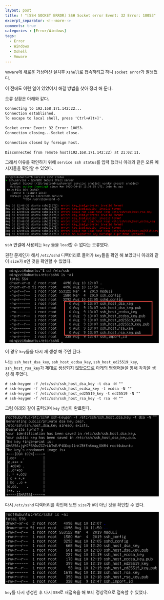 ```yaml
---
layout: post
title: ! "[SSH SOCKET ERROR] SSH Socket error Event: 32 Error: 10053"
excerpt_separator: <!--more-->
comments: true
categories : [Error/Windows]
tags:
  - Error
  - Windows
  - Xshell
  - Vmware
---
```


`Vmware`에 새로운 가상머신 설치후 `Xshell`로 접속하려고 하니 `socket error`가 발생했다.  

이 전에도 이런 일이 있었어서 해결 방법을 찾아 정리 해 둔다.

<!--more-->

오류 상황은 아래와 같다.  

```
Connecting to 192.168.171.142:22...
Connection established.
To escape to local shell, press 'Ctrl+Alt+]'.

Socket error Event: 32 Error: 10053.
Connection closing...Socket close.

Connection closed by foreign host.

Disconnected from remote host(192.168.171.142:22) at 21:02:11.
```

그래서 이유를 확인하기 위해 `service ssh status`를 입력 했더니 아래와 같은 오류 메시지들을 확인할 수 있었다.  

![](/images/error/ssh_socket/01.png)  

ssh 연결에 사용되는 `key` 들을 `load`할 수 없다는 오류였다.  

권한 문제인가 해서 `/etc/sshd` 디렉터리로 들어가 `key`들을 확인 해 보았더니 아래와 같이 `size`가 `0`인 것을 확인할 수 있었다.  

![](/images/error/ssh_socket/02.png)  

이 경우 `key`들을 다시 재 생성 해 주면 된다.  

나는 `ssh_host_dsa_key`, `ssh_host_ecdsa_key`, `ssh_host_ed25519_key`, `ssh_host_rsa_key`가 제대로 생성되지 않았으므로 아래의 명령어들을 통해 각각을 생성 해 주었다.  

```
# ssh-keygen -f /etc/ssh/ssh_host_dsa_key -t dsa -N ""
# ssh-keygen -f /etc/ssh/ssh_host_ecdsa_key -t ecdsa -N ""
# ssh-keygen -f /etc/ssh/ssh_host_ed25519_key -t ed25519 -N ""
# ssh-keygen -f /etc/ssh/ssh_host_rsa_key -t rsa -N ""
```

그럼 아래와 같이 출력되며 `key` 생성이 완료된다.  

![](/images/error/ssh_socket/03.png)  

다시 `/etc/sshd` 디렉터리를 확인해 보면 `size`가 `0`이 아닌 것을 확인할 수 있다.  

![](/images/error/ssh_socket/04.png)  

`key`를 다시 생성한 후 다시 `SSH`로 재접속을 해 보니 정상적으로 접속할 수 있었다.  
